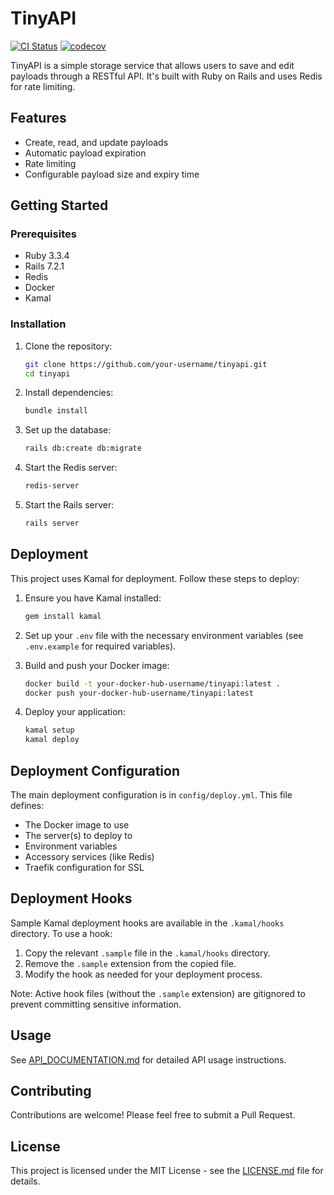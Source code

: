 # TinyAPI

[![CI Status](https://github.com/codevalley/tinyapi/workflows/CI/badge.svg)](https://github.com/codevalley/tinyapi/actions)
[![codecov](https://codecov.io/gh/codevalley/tinyapi/branch/main/graph/badge.svg)](https://codecov.io/gh/codevalley/tinyapi)

TinyAPI is a simple storage service that allows users to save and edit payloads through a RESTful API. It's built with Ruby on Rails and uses Redis for rate limiting.

## Features

- Create, read, and update payloads
- Automatic payload expiration
- Rate limiting
- Configurable payload size and expiry time

## Getting Started

### Prerequisites

- Ruby 3.3.4
- Rails 7.2.1
- Redis
- Docker
- Kamal

### Installation

1. Clone the repository:
   ```bash
   git clone https://github.com/your-username/tinyapi.git
   cd tinyapi
   ```

2. Install dependencies:
   ```bash
   bundle install
   ```

3. Set up the database:
   ```bash
   rails db:create db:migrate
   ```

4. Start the Redis server:
   ```bash
   redis-server
   ```

5. Start the Rails server:
   ```bash
   rails server
   ```

## Deployment

This project uses Kamal for deployment. Follow these steps to deploy:

1. Ensure you have Kamal installed:
   ```bash
   gem install kamal
   ```

2. Set up your `.env` file with the necessary environment variables (see `.env.example` for required variables).

3. Build and push your Docker image:
   ```bash
   docker build -t your-docker-hub-username/tinyapi:latest .
   docker push your-docker-hub-username/tinyapi:latest
   ```

4. Deploy your application:
   ```bash
   kamal setup
   kamal deploy
   ```

## Deployment Configuration

The main deployment configuration is in `config/deploy.yml`. This file defines:

- The Docker image to use
- The server(s) to deploy to
- Environment variables
- Accessory services (like Redis)
- Traefik configuration for SSL

## Deployment Hooks

Sample Kamal deployment hooks are available in the `.kamal/hooks` directory. To use a hook:

1. Copy the relevant `.sample` file in the `.kamal/hooks` directory.
2. Remove the `.sample` extension from the copied file.
3. Modify the hook as needed for your deployment process.

Note: Active hook files (without the `.sample` extension) are gitignored to prevent committing sensitive information.

## Usage

See [API_DOCUMENTATION.md](API_DOCUMENTATION.md) for detailed API usage instructions.

## Contributing

Contributions are welcome! Please feel free to submit a Pull Request.

## License

This project is licensed under the MIT License - see the [LICENSE.md](LICENSE.md) file for details.
